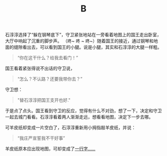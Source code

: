 ﻿---
title: B
tags: 新建,模板,小书匠
renderNumberedHeading: true
grammar_cjkRuby: true
---
石淳淳选择了“躲在钢琴底下”，守卫紧张地站在一旁看着地图上的国王走出卧室，大厅中响起了沉重的脚步声。 （咚~ 咚 ~ 咚~）随着国王的接近，通过钢琴和地面的缝隙看出去，可以看到国王的小腿。说是小腿，其实和石淳淳的大腿一样粗。

> “你在这干什么？给我去看门！”

国王看着紧张得说不出话的守卫说，

> “怎么？不认路？还要我带你去？”

守卫想：

> "替石淳淳把国王支开也好."

于是点了点头。国王看到守卫的反应，觉得有什么不对劲，想了一下，决定和守卫一起去城门看看。石淳淳看着两人渐渐走远，想看看地图，决定下一步去哪。  

可羊皮纸却变成一片空白了，石淳淳重新用小拇指敲羊皮纸，并说：  
> “我庄严宣誓我不干好事”

羊皮纸原本应出现地图，可却变成了[一行字……](https://drinktoomuchsks.github.io/fariy-tale-anding/paper%20GG)